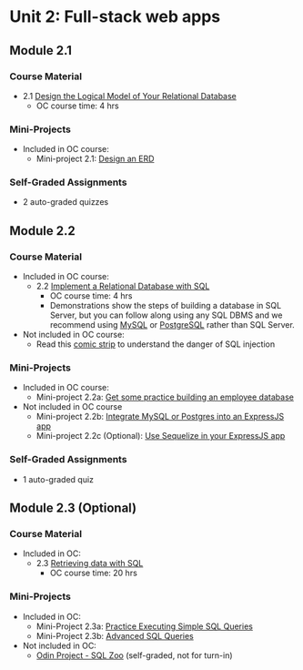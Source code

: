 # Unit 2: Full-stack web apps

## Module 2.1

### Course Material

* 2.1 [Design the Logical Model of Your Relational Database](https://openclassrooms.com/en/courses/5671741-design-the-logical-model-of-your-relational-database)
   * OC course time: 4 hrs

### Mini-Projects

* Included in OC course:
   * Mini-project 2.1: [Design an ERD](https://github.com/shift-up/Web-Dev-Advanced/tree/master/Unit2/Module2.1/Mini-project2.1)

### Self-Graded Assignments

* 2 auto-graded quizzes


## Module 2.2

### Course Material

* Included in OC course:
   * 2.2 [Implement a Relational Database with SQL](https://openclassrooms.com/en/courses/6031801-implement-a-relational-database-with-sql)
      * OC course time: 4 hrs
      * Demonstrations show the steps of building a database in SQL Server, but you can follow along using any SQL DBMS and we recommend using [MySQL](https://www.mysql.com/) or [PostgreSQL](https://www.postgresql.org/) rather than SQL Server.
* Not included in OC course:
   * Read this [comic strip](https://bobby-tables.com/) to understand the danger of SQL injection 

### Mini-Projects

* Included in OC course:
   * Mini-project 2.2a: [Get some practice building an employee database](https://github.com/shift-up/Web-Dev-Advanced/tree/master/Unit2/Module2.2/Mini-project2.2a)
* Not included in OC course
   * Mini-project 2.2b: [Integrate MySQL or Postgres into an ExpressJS app](https://github.com/shift-up/Web-Dev-Advanced/tree/master/Unit2/Module2.2/Mini-project2.2b)
   * Mini-project 2.2c (Optional): [Use Sequelize in your ExpressJS app](https://github.com/shift-up/Web-Dev-Advanced/tree/master/Unit2/Module2.2/Mini-project2.2c)

### Self-Graded Assignments

* 1 auto-graded quiz


## Module 2.3 (Optional)

### Course Material

* Included in OC:
   * 2.3 [Retrieving data with SQL](https://openclassrooms.com/en/courses/2071486-retrieve-data-using-sql)
      * OC course time: 20 hrs

### Mini-Projects

* Included in OC:
   * Mini-Project 2.3a: [Practice Executing Simple SQL Queries](https://github.com/shift-up/Web-Dev-Advanced/tree/master/Unit2/Module2.3/Mini-project2.3a)
   * Mini-Project 2.3b: [Advanced SQL Queries](https://github.com/shift-up/Web-Dev-Advanced/tree/master/Unit2/Module2.3/Mini-project2.3b)
* Not included in OC:
   * [Odin Project - SQL Zoo](https://www.theodinproject.com/courses/databases/lessons/sql) (self-graded, not for turn-in)
